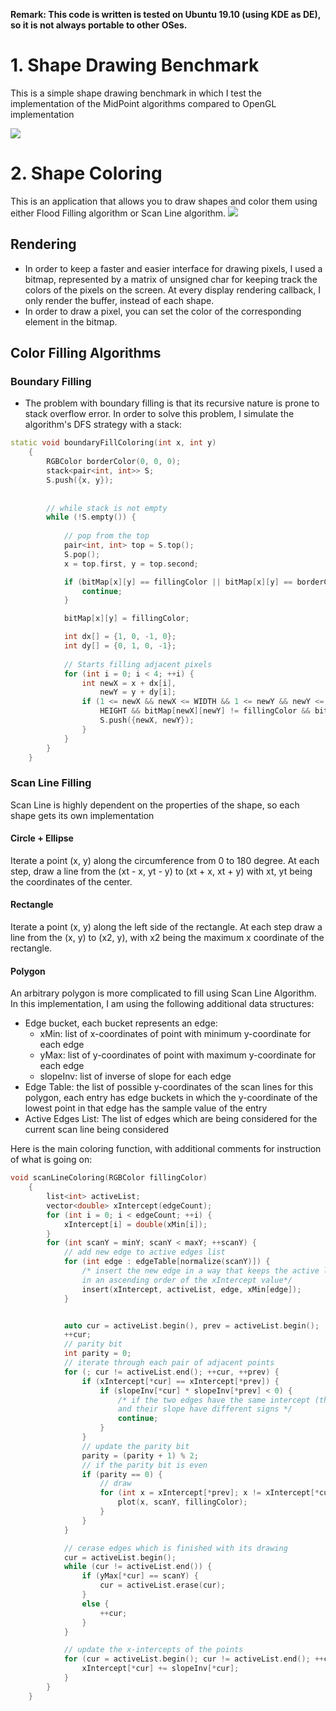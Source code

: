 **Remark: This code is written is tested on Ubuntu 19.10 (using KDE as DE), so it is not always portable to other OSes.**

# 1. Shape Drawing Benchmark
This is a simple shape drawing benchmark in which I test the implementation of the MidPoint algorithms compared to OpenGL implementation

![](https://github.com/huunghia160799/Shape-Drawing-Benchmark/blob/master/1-shape-drawing-benchmark/Documentation/DemoPicture.png)

# 2. Shape Coloring
This is an application that allows you to draw shapes and color them using either Flood Filling algorithm or Scan Line algorithm.
![](https://github.com/huunghia160799/Shape-Drawing-Benchmark/blob/master/2-shape-coloring/Document/Demo.png)

## Rendering
- In order to keep a faster and easier interface for drawing pixels, I used a bitmap, represented by a matrix of unsigned char for keeping track the colors of the pixels on the screen. At every display rendering callback, I only render the buffer, instead of each shape.
- In order to draw a pixel, you can set the color of the corresponding element in the bitmap.

## Color Filling Algorithms

### Boundary Filling
- The problem with boundary filling is that its recursive nature is prone to stack overflow error. In order to solve this problem, I simulate the algorithm's DFS strategy with a stack:

```cpp
static void boundaryFillColoring(int x, int y)
	{
		RGBColor borderColor(0, 0, 0);
		stack<pair<int, int>> S;
		S.push({x, y});
    
    
        // while stack is not empty
		while (!S.empty()) {
    
            // pop from the top
			pair<int, int> top = S.top();
			S.pop();
			x = top.first, y = top.second;

			if (bitMap[x][y] == fillingColor || bitMap[x][y] == borderColor) {
				continue;
			}

			bitMap[x][y] = fillingColor;

			int dx[] = {1, 0, -1, 0};
			int dy[] = {0, 1, 0, -1};
      
            // Starts filling adjacent pixels
			for (int i = 0; i < 4; ++i) {
				int newX = x + dx[i],
					newY = y + dy[i];
				if (1 <= newX && newX <= WIDTH && 1 <= newY && newY <= 
                    HEIGHT && bitMap[newX][newY] != fillingColor && bitMap[newX][newY] != borderColor) {
					S.push({newX, newY});
				}
			}
		}
	}
```

### Scan Line Filling
Scan Line is highly dependent on the properties of the shape, so each shape gets its own implementation

#### Circle + Ellipse
Iterate a point (x, y) along the circumference from 0 to 180 degree. At each step, draw a line from the (xt - x, yt - y) to (xt + x, xt + y) with xt, yt being the coordinates of the center.

#### Rectangle
Iterate a point (x, y) along the left side of the rectangle. At each step draw a line from the (x, y) to (x2, y), with x2 being the maximum x coordinate of the rectangle.


#### Polygon
An arbitrary polygon is more complicated to fill using Scan Line Algorithm. In this implementation, I am using the following additional data structures:
- Edge bucket, each bucket represents an edge:
    - xMin: list of x-coordinates of point with minimum y-coordinate for each edge
    - yMax: list of y-coordinates of point with maximum y-coordinate for each edge
    - slopeInv: list of inverse of slope for each edge
- Edge Table: the list of possible y-coordinates of the scan lines for this polygon, each entry has edge buckets in which the y-coordinate of the lowest point in that edge has the sample value of the entry
- Active Edges List: The list of edges which are being considered for the current scan line being considered

Here is the main coloring function, with additional comments for instruction of what is going on:

```cpp
void scanLineColoring(RGBColor fillingColor)
	{
		list<int> activeList;
		vector<double> xIntercept(edgeCount);
		for (int i = 0; i < edgeCount; ++i) {
			xIntercept[i] = double(xMin[i]);
		}
		for (int scanY = minY; scanY < maxY; ++scanY) {
			// add new edge to active edges list
			for (int edge : edgeTable[normalize(scanY)]) {
				/* insert the new edge in a way that keeps the active list sorted 
				in an ascending order of the xIntercept value*/
				insert(xIntercept, activeList, edge, xMin[edge]);
			}


			auto cur = activeList.begin(), prev = activeList.begin();
			++cur;
			// parity bit
			int parity = 0;
			// iterate through each pair of adjacent points
			for (; cur != activeList.end(); ++cur, ++prev) {
				if (xIntercept[*cur] == xIntercept[*prev]) {
					if (slopeInv[*cur] * slopeInv[*prev] < 0) {
						/* if the two edges have the same intercept (this is their intersection) 
						and their slope have different signs */
						continue;
					}
				}
				// update the parity bit
				parity = (parity + 1) % 2;
				// if the parity bit is even
				if (parity == 0) {
					// draw
					for (int x = xIntercept[*prev]; x != xIntercept[*cur]; ++x) {
						plot(x, scanY, fillingColor);
					}
				}
			}

			// cerase edges which is finished with its drawing
			cur = activeList.begin();
			while (cur != activeList.end()) {
				if (yMax[*cur] == scanY) {
					cur = activeList.erase(cur);
				}
				else {
					++cur;
				}
			}

			// update the x-intercepts of the points
			for (cur = activeList.begin(); cur != activeList.end(); ++cur) {
				xIntercept[*cur] += slopeInv[*cur];
			}
		}
	}
```
